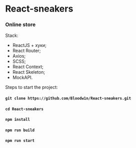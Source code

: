 # React-sneakers
### Online store

Stack:
- ReactJS + хуки;
- React Router;
- Axios;
- SCSS;
- React Context;
- React Skeleton;
- MockAPI.

Steps to start the project:
#### `git clone https://github.com/Bloodw1n/React-sneakers.git`
#### `cd React-sneakers`
#### `npm install`
#### `npm run build`
#### `npm run start`
